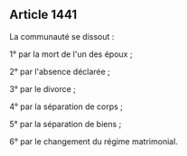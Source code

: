Article 1441
----
La communauté se dissout :

1° par la mort de l'un des époux ;

2° par l'absence déclarée ;

3° par le divorce ;

4° par la séparation de corps ;

5° par la séparation de biens ;

6° par le changement du régime matrimonial.
